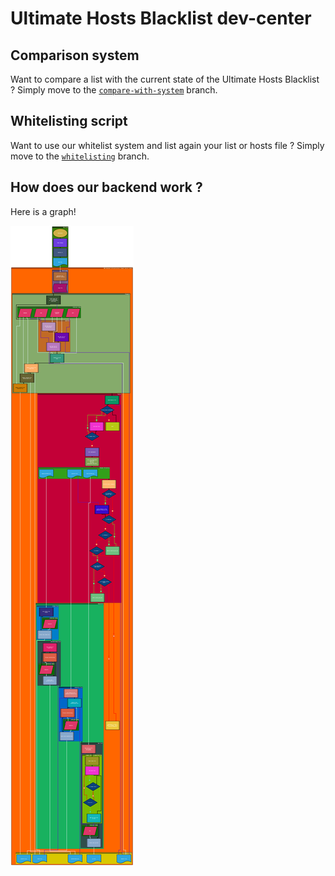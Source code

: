 # Ultimate Hosts Blacklist dev-center

## Comparison system

Want to compare a list with the current state of the Ultimate Hosts Blacklist ? Simply move to the [`compare-with-system`](https://github.com/Ultimate-Hosts-Blacklist/dev-center/tree/compare-with-system) branch.

## Whitelisting script

Want to use our whitelist system and list again your list or hosts file ? Simply move to the [`whitelisting`](https://github.com/Ultimate-Hosts-Blacklist/dev-center/tree/whitelisting) branch.

## How does our backend work ?

Here is a graph!

![UHB Backend](https://github.com/Ultimate-Hosts-Blacklist/dev-center/raw/master/graphs/backend.png "UHB Backend")
